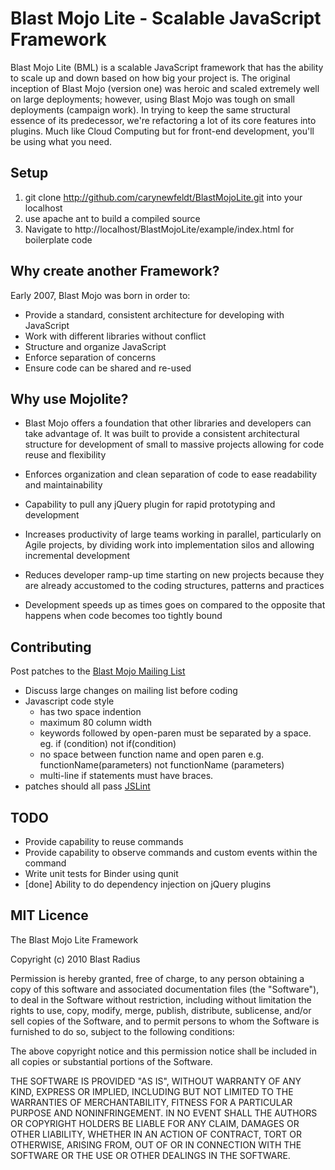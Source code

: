 # Blast Mojo Lite - Scalable JavaScript Framework

Blast Mojo Lite (BML) is a scalable JavaScript framework that has the ability to scale up and down based on how big your project is. The original inception of Blast Mojo (version one) was heroic and scaled extremely well on large deployments; however, using Blast Mojo was tough on small deployments (campaign work). In trying to keep the same structural essence of its predecessor, we're refactoring a lot of its core features into plugins. Much like Cloud Computing but for front-end development, you'll be using what you need.

## Setup

1. git clone http://github.com/carynewfeldt/BlastMojoLite.git into your localhost 
1. use apache ant to build a compiled source
1. Navigate to http://localhost/BlastMojoLite/example/index.html for boilerplate code

## Why create another Framework?

Early 2007, Blast Mojo was born in order to:

* Provide a standard, consistent architecture for developing with JavaScript
* Work with different libraries without conflict
* Structure and organize JavaScript
* Enforce separation of concerns
* Ensure code can be shared and re-used


## Why use Mojolite?

* Blast Mojo offers a foundation that other libraries and developers can take advantage of. It was built to provide a consistent architectural structure for development of small to massive projects allowing for code reuse and flexibility

* Enforces organization and clean separation of code to ease readability and maintainability

* Capability to pull any jQuery plugin for rapid prototyping and development
 
* Increases productivity of large teams working in parallel, particularly on Agile projects, by dividing work into implementation silos and allowing incremental development

* Reduces developer ramp-up time starting on new projects because they are already accustomed to the coding structures, patterns and practices

* Development speeds up as times goes on compared to the opposite that happens when code becomes too tightly bound

## Contributing

Post patches to the [Blast Mojo Mailing List](http://groups.google.com/group/blast-mojo)

* Discuss large changes on mailing list before coding
* Javascript code style
  * has two space indention
  * maximum 80 column width
  * keywords followed by open-paren must be separated by a space. eg. if (condition) not if(condition)
  * no space between function name and open paren e.g. functionName(parameters) not functionName (parameters)
  * multi-line if statements must have braces.
* patches should all pass [JSLint](http://jslint.com) 

## TODO

* Provide capability to reuse commands 
* Provide capability to observe commands and custom events within the command
* Write unit tests for Binder using qunit
* [done] Ability to do dependency injection on jQuery plugins

## MIT Licence

The Blast Mojo Lite Framework

Copyright (c) 2010 Blast Radius

Permission is hereby granted, free of charge, to any person obtaining a copy
of this software and associated documentation files (the "Software"), to deal
in the Software without restriction, including without limitation the rights
to use, copy, modify, merge, publish, distribute, sublicense, and/or sell
copies of the Software, and to permit persons to whom the Software is
furnished to do so, subject to the following conditions:

The above copyright notice and this permission notice shall be included in
all copies or substantial portions of the Software.

THE SOFTWARE IS PROVIDED "AS IS", WITHOUT WARRANTY OF ANY KIND, EXPRESS OR
IMPLIED, INCLUDING BUT NOT LIMITED TO THE WARRANTIES OF MERCHANTABILITY,
FITNESS FOR A PARTICULAR PURPOSE AND NONINFRINGEMENT. IN NO EVENT SHALL THE
AUTHORS OR COPYRIGHT HOLDERS BE LIABLE FOR ANY CLAIM, DAMAGES OR OTHER
LIABILITY, WHETHER IN AN ACTION OF CONTRACT, TORT OR OTHERWISE, ARISING FROM,
OUT OF OR IN CONNECTION WITH THE SOFTWARE OR THE USE OR OTHER DEALINGS IN
THE SOFTWARE.